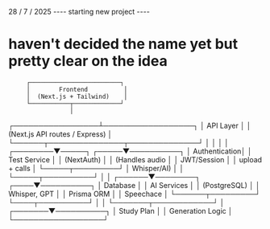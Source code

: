28 / 7 /  2025 ---- starting new project ---- 
# haven't decided the name yet but pretty clear on the idea 
  
  
         ┌─────────────────────────┐
         │        Frontend          │
         │  (Next.js + Tailwind)    │
         └───────────┬─────────────┘
                     │
   ┌─────────────────┴──────────────────┐
   │             API Layer               │
   │   (Next.js API routes / Express)     │
   └──────┬───────────────┬──────────────┘
          │               │
          │               │
 ┌────────▼─────┐   ┌─────▼──────────┐
 │ Authentication│   │   Test Service │
 │ (NextAuth)    │   │ (Handles audio │
 │ JWT/Session   │   │ upload + calls │
 └─────┬─────────┘   │ Whisper/AI)    │
       │             └─────┬──────────┘
       │                   │
┌──────▼────────┐     ┌────▼──────────┐
│   Database     │     │  AI Services  │
│ (PostgreSQL)   │     │  Whisper, GPT │
│ Prisma ORM     │     │  Speechace    │
└──────┬─────────┘     └────┬──────────┘
       │                    │
       └───────┬────────────┘
               │
       ┌───────▼──────────┐
       │   Study Plan      │
       │ Generation Logic  │
       └──────────────────┘
